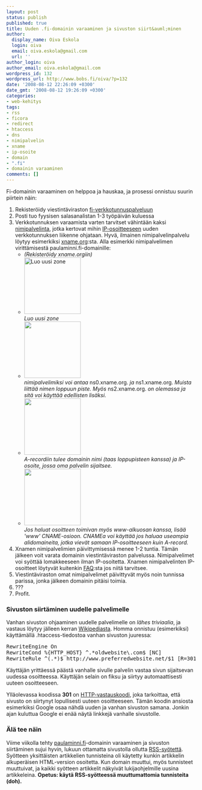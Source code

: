 ```yaml
---
layout: post
status: publish
published: true
title: Uuden .fi-domainin varaaminen ja sivuston siirt&auml;minen
author:
  display_name: Oiva Eskola
  login: oiva
  email: oiva.eskola@gmail.com
  url: ''
author_login: oiva
author_email: oiva.eskola@gmail.com
wordpress_id: 132
wordpress_url: http://www.bobs.fi/oiva/?p=132
date: '2008-08-12 22:26:09 +0300'
date_gmt: '2008-08-12 19:26:09 +0300'
categories:
- web-kehitys
tags:
- rss
- ficora
- redirect
- htaccess
- dns
- nimipalvelin
- xname
- ip-osoite
- domain
- ".fi"
- domainin varaaminen
comments: []
---
```

<p>Fi-domainin varaaminen on helppoa ja hauskaa, ja prosessi onnistuu suurin piirtein n&auml;in:</p>
<ol>
<li>Rekister&ouml;idy viestint&auml;viraston <a title="viestint&auml;virasto: fi-verkkotunnuspalvelu" href="https://domain.ficora.fi/fiDomain/aca.aspx">fi-verkkotunnuspalveluun</a></li>
<li>Posti tuo fyysisen salasanalistan 1-3 ty&ouml;p&auml;iv&auml;n kuluessa</li>
<li>Verkkotunnuksen varaamista varten tarvitset v&auml;hint&auml;&auml;n kaksi <a title="Wikipedia: DNS" href="http://fi.wikipedia.org/wiki/DNS">nimipalvelinta</a>, jotka kertovat mihin <a title="Wikipedia: IP-osoite" href="http://fi.wikipedia.org/wiki/IP-osoite">IP-osoitteeseen</a> uuden verkkotunnuksen liikenne ohjataan. Hyv&auml;, ilmainen nimipalvelinpalvelu l&ouml;ytyy esimerkiksi <a href="http://xname.org">xname.org</a>:sta. Alla esimerkki nimipalvelimen viritt&auml;misest&auml; paulaminni.fi-domainille:
<ul>
<li><em>(Rekister&ouml;idy xname.orgiin)</em></li>
<li><a href="{{ site.baseurl }}/images/2008/08/xname1.png"><img class="alignnone size-thumbnail wp-image-133" title="klikkaa suuremmaksi" src="{{ site.baseurl }}/images/2008/08/xname1-150x150.png" alt="Luo uusi zone" width="150" height="150" /></a><br />
<em>Luo uusi zone</em></li>
<li><a href="{{ site.baseurl }}/images/2008/08/xname2.png"><img class="alignnone size-thumbnail wp-image-134" title="klikkaa suuremmaksi" src="{{ site.baseurl }}/images/2008/08/xname2-150x150.png" alt="" width="150" height="150" /></a><br />
<em>nimipalvelimiksi voi antaa </em>ns0.xname.org.<em> ja </em>ns1.xname.org.<em> Muista liitt&auml;&auml; nimen loppuun piste. My&ouml;s </em>ns2.xname.org.<em> on olemassa ja sit&auml; voi k&auml;ytt&auml;&auml; edellisten lis&auml;ksi.</em></li>
<li><a href="{{ site.baseurl }}/images/2008/08/xname3.png"><img class="alignnone size-thumbnail wp-image-135" title="klikkaa suuremmaksi" src="{{ site.baseurl }}/images/2008/08/xname3-150x150.png" alt="" width="150" height="150" /></a><br />
<em>A-recordiin tulee domainin nimi (taas loppupisteen kanssa) ja IP-osoite, jossa oma palvelin sijaitsee.<br />
</em></li>
<li><a href="{{ site.baseurl }}/images/2008/08/xname4.png"><img class="alignnone size-thumbnail wp-image-136" title="klikkaa suuremmaksi" src="{{ site.baseurl }}/images/2008/08/xname4-150x150.png" alt="" width="150" height="150" /></a><br />
<em>Jos haluat osoitteen toimivan my&ouml;s www-alkuosan kanssa, lis&auml;&auml; 'www' CNAME-osioon. CNAMEa voi k&auml;ytt&auml;&auml; jos haluaa useampia alidomaineita, jotka viev&auml;t samaan IP-osoitteeseen kuin A-record.</em></li>
</ul>
</li>
<li>Xnamen nimipalvelimien p&auml;ivittymisess&auml; menee 1-2 tuntia. T&auml;m&auml;n j&auml;lkeen voit varata domainin viestint&auml;viraston palvelussa. Nimipalvelimet voi sy&ouml;tt&auml;&auml; lomakkeeseen ilman IP-osoitetta. Xnamen nimipalvelinten IP-osoitteet l&ouml;ytyv&auml;t kuitenkin <a title="xname: What Name Server is serving my zone?" href="https://www.xname.org/faq.php#item3">FAQ</a>:sta jos niit&auml; tarvitsee.</li>
<li>Viestint&auml;viraston omat nimipalvelimet p&auml;ivittyv&auml;t my&ouml;s noin tunnissa parissa, jonka j&auml;lkeen domainin pit&auml;isi toimia.</li>
<li>???</li>
<li>Profit.</li>
</ol>
<h3>Sivuston siirt&auml;minen uudelle palvelimelle</h3>
<p>Vanhan sivuston ohjaaminen uudelle palvelimelle on <em>l&auml;hes triviaalia</em>, ja vastaus l&ouml;ytyy j&auml;lleen kerran <a title="Wikipedia: URL redirection: using .htaccess for redirection (eng)" href="http://en.wikipedia.org/wiki/URL_redirection#Using_.htaccess_for_Redirection">Wikipediasta</a>. Homma onnistuu (esimerkiksi) k&auml;ytt&auml;m&auml;ll&auml; .htaccess-tiedostoa vanhan sivuston juuressa:</p>
<pre>RewriteEngine On
RewriteCond %{HTTP_HOST} ^.*oldwebsite\.com$ [NC]
RewriteRule ^(.*)$ http://www.preferredwebsite.net/$1 [R=301,L]</pre>
<p>K&auml;ytt&auml;j&auml;n yritt&auml;ess&auml; p&auml;&auml;st&auml; vanhalle sivulle palvelin vastaa sivun sijaitsevan uudessa osoitteessa. K&auml;ytt&auml;j&auml;n selain on fiksu ja siirtyy automaattisesti uuteen osoitteeseen.</p>
<p>Yll&auml;olevassa koodissa <strong>301</strong> on <a title="Wikipedia: http vastauskoodit" href="http://fi.wikipedia.org/wiki/Http#Vastauskoodit">HTTP-vastauskoodi</a>, joka tarkoittaa, ett&auml; sivusto on siirtynyt lopullisesti uuteen osoitteeseen. T&auml;m&auml;n koodin ansiosta esimerkiksi Google osaa n&auml;hd&auml; uuden ja vanhan sivuston samana. Jonkin ajan kuluttua Google ei en&auml;&auml; n&auml;yt&auml; linkkej&auml; vanhalle sivustolle.</p>
<h3>&Auml;l&auml; tee n&auml;in</h3>
<p>Viime viikolla tehty <a title="Paula Minni" href="http://www.paulaminni.fi">paulaminni.fi</a>-domainin varaaminen ja sivuston siirt&auml;minen sujui hyvin, lukuun ottamatta sivustolla ollutta <a title="Oivallisia juttuja: sy&ouml;tteiden tekeminen on helppoa ja hauskaa" href="http://www.bobs.fi/oiva/2008/05/14/syotteiden-tekeminen-on-helppoa-ja-hauskaa/">RSS-sy&ouml;tett&auml;</a>. Sy&ouml;tteen yksitt&auml;isten artikkelien tunnisteina oli k&auml;ytetty kunkin artikkelin alkuper&auml;isen HTML-version osoitetta. Kun domain muuttui, my&ouml;s tunnisteet muuttuivat, ja kaikki sy&ouml;tteen artikkelit n&auml;kyiv&auml;t lukijaohjelmille uusina artikkeleina. <strong>Opetus: k&auml;yt&auml; RSS-sy&ouml;tteess&auml; muuttumattomia tunnisteita (doh).</strong></p>
